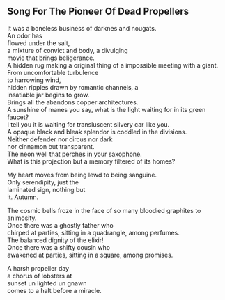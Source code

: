 Song For The Pioneer Of Dead Propellers
---------------------------------------
It was a boneless business of darknes and nougats.  
An odor has  
flowed under the salt,  
a mixture of convict and body, a divulging  
movie that brings beligerance.  
A hidden rug making a original thing of a impossible meeting with a giant.  
From uncomfortable turbulence  
to harrowing wind,  
hidden ripples drawn by romantic channels, a  
insatiable jar begins to grow.  
Brings all the abandons copper architectures.  
A sunshine of manes you say, what is the light waiting for in its green faucet?  
I tell you it is waiting for transluscent silvery car like you.  
A opaque black and bleak splendor is coddled in the divisions.  
Neither defender nor circus nor dark  
nor cinnamon but transparent.  
The neon well that perches in your saxophone.  
What is this projection but a memory filtered of its homes?  
  
My heart moves from being lewd to being sanguine.  
Only serendipity, just the  
laminated sign, nothing but  
it. Autumn.  
  
The cosmic bells froze in the face of so many bloodied graphites to animosity.  
Once there was a ghostly father who  
chirped at parties, sitting in a quadrangle, among perfumes.  
The balanced dignity of the elixir!  
Once there was a shifty cousin who  
awakened at parties, sitting in a square, among promises.  
  
A harsh propeller day  
a chorus of lobsters at  
sunset un lighted un gnawn  
comes to a halt before a miracle.  
